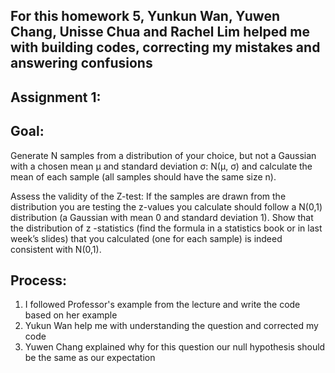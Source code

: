 ## For this homework 5, Yunkun Wan, Yuwen Chang, Unisse Chua and Rachel Lim helped me with building codes, correcting my mistakes and answering confusions

## Assignment 1:
## Goal:
Generate N samples from a distribution of your choice, but not a Gaussian with a chosen mean μ and standard deviation σ: N(μ, σ) and calculate the mean of each sample (all samples should have the same size n).

Assess the validity of the Z-test: If the samples are drawn from the distribution you are testing the z-values you calculate should follow a N(0,1) distribution (a Gaussian with mean 0 and standard deviation 1). Show that the distribution of z -statistics (find the formula in a statistics book or in last week’s slides) that you calculated (one for each sample) is indeed consistent with N(0,1).
## Process:
1. I followed Professor's example from the lecture and write the code based on her example
2. Yukun Wan help me with understanding the question and corrected my code
3. Yuwen Chang explained why for this question our null hypothesis should be the same as our expectation 
